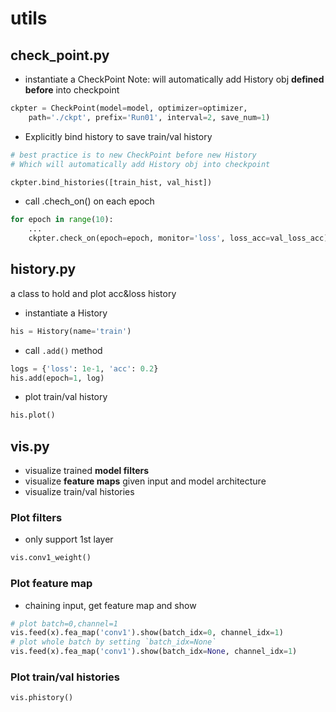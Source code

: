 # utils
## check_point.py
* instantiate a CheckPoint
Note: will automatically add History obj **defined before** into checkpoint
```python
ckpter = CheckPoint(model=model, optimizer=optimizer,
    path='./ckpt', prefix='Run01', interval=2, save_num=1)
```
* Explicitly bind history to save train/val history
```python
# best practice is to new CheckPoint before new History
# Which will automatically add History obj into checkpoint

ckpter.bind_histories([train_hist, val_hist])
```
* call .chech_on() on each epoch
```python
for epoch in range(10):
    ...
    ckpter.check_on(epoch=epoch, monitor='loss', loss_acc=val_loss_acc)
```
## history.py
a class to hold and plot acc&loss history
* instantiate a History
```python
his = History(name='train')
```
* call `.add()` method
```python
logs = {'loss': 1e-1, 'acc': 0.2}
his.add(epoch=1, log)
```
* plot train/val history
```python
his.plot()
```
## vis.py
* visualize trained **model filters**
* visualize **feature maps** given input and model architecture
* visualize train/val histories
### Plot filters
* only support 1st layer
```python
vis.conv1_weight()
```

### Plot feature map
* chaining input, get feature map and show
```python
# plot batch=0,channel=1
vis.feed(x).fea_map('conv1').show(batch_idx=0, channel_idx=1)
# plot whole batch by setting `batch_idx=None`
vis.feed(x).fea_map('conv1').show(batch_idx=None, channel_idx=1)
```

### Plot train/val histories
```python
vis.phistory()
```